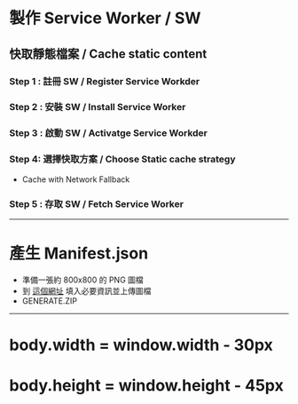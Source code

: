 # 製作 Service Worker / SW

## 快取靜態檔案 / Cache static content

### Step 1 : 註冊 SW / Register Service Workder

### Step 2 : 安裝 SW / Install Service Worker 

### Step 3 : 啟動 SW / Activatge Service Workder 

### Step  4: 選擇快取方案 / Choose Static cache strategy 
* Cache with Network Fallback

### Step 5 : 存取 SW / Fetch Service Worker 

---------------------------------------------------

# 產生 Manifest.json

* 準備一張約 800x800 的 PNG 圖檔
* 到 [這個網址](https://app-manifest.firebaseapp.com/) 填入必要資訊並上傳圖檔
* GENERATE.ZIP

------------------------------------------------------------------------------

# body.width = window.width - 30px
# body.height = window.height - 45px


